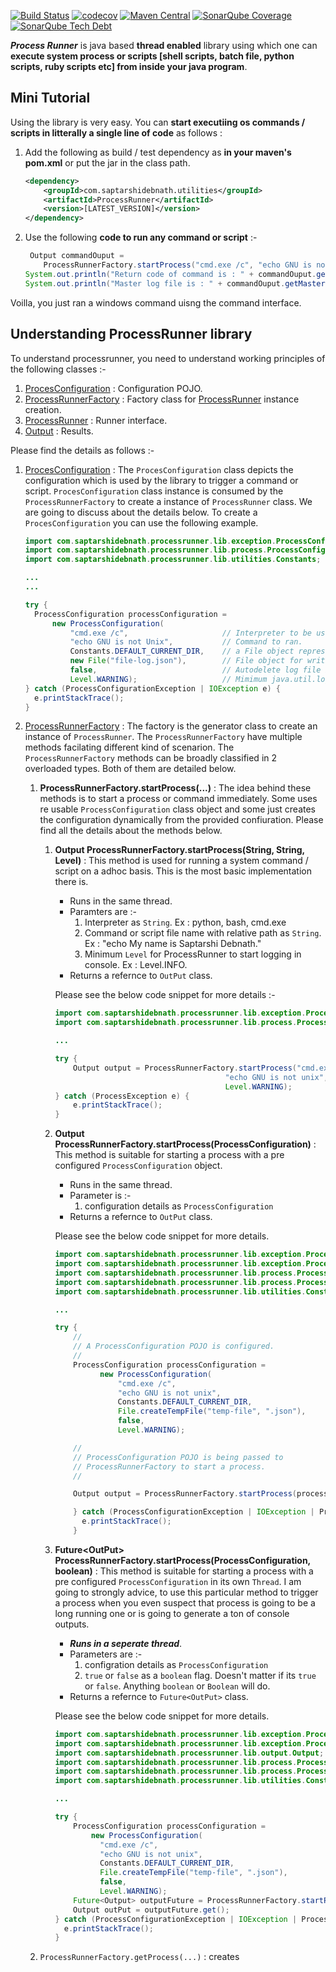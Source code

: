 
[![Build Status](https://travis-ci.org/saptarshidebnath/processrunner.svg?branch=master)](https://travis-ci.org/saptarshidebnath/processrunner) [![codecov](https://codecov.io/gh/saptarshidebnath/processrunner/branch/master/graph/badge.svg)](https://codecov.io/gh/saptarshidebnath/processrunner) [![Maven Central](https://maven-badges.herokuapp.com/maven-central/com.saptarshidebnath.utilities/ProcessRunner/badge.svg)](https://maven-badges.herokuapp.com/maven-central/com.saptarshidebnath.utilities/ProcessRunner) [![SonarQube Coverage](https://img.shields.io/sonar/http/sonar.qatools.ru/ru.yandex.qatools.allure:allure-core/coverage.svg)](https://sonarqube.com/dashboard?id=com.saptarshidebnath.utilities%3AProcessRunner) [![SonarQube Tech Debt](https://img.shields.io/sonar/http/sonar.qatools.ru/ru.yandex.qatools.allure:allure-core/tech_debt.svg)](https://sonarqube.com/dashboard?id=com.saptarshidebnath.utilities%3AProcessRunner)

***Process Runner*** is java based **thread enabled** library using which one can **execute system process or scripts [shell scripts, batch file, python scripts, ruby scripts etc] from inside your java program**.

## Mini Tutorial
Using the library is very easy. You can **start executiing os commands / scripts in litterally a single line of code** as follows :

1. Add the following as build / test dependency as **in your maven's pom.xml** or put the jar in the class path.

    ``` xml
    <dependency>
        <groupId>com.saptarshidebnath.utilities</groupId>
        <artifactId>ProcessRunner</artifactId>
        <version>[LATEST_VERSION]</version>
    </dependency>
    ```

2. Use the following **code to run any command or script** :-

    ``` java
     Output commandOuput =
        ProcessRunnerFactory.startProcess("cmd.exe /c", "echo GNU is not unix", Level.WARNING);
    System.out.println("Return code of command is : " + commandOuput.getReturnCode());
    System.out.println("Master log file is : " + commandOuput.getMasterLog().getAbsolutePath());
    ```

Voilla, you just ran a windows command uisng the command interface.

## Understanding ProcessRunner library
To understand processrunner, you need to understand working principles of the following classes :-
1. [ProcesConfiguration](https://github.com/saptarshidebnath/processrunner/blob/master/src/main/java/com/saptarshidebnath/processrunner/lib/process/ProcessConfiguration.java) : Configuration POJO.
1. [ProcessRunnerFactory](https://github.com/saptarshidebnath/processrunner/blob/master/src/main/java/com/saptarshidebnath/processrunner/lib/process/ProcessRunnerFactory.java) : Factory class for [ProcessRunner](https://github.com/saptarshidebnath/processrunner/blob/master/src/main/java/com/saptarshidebnath/processrunner/lib/process/ProcessRunner.java) instance creation.
1. [ProcessRunner](https://github.com/saptarshidebnath/processrunner/blob/master/src/main/java/com/saptarshidebnath/processrunner/lib/process/ProcessRunner.java) : Runner interface.
1. [Output](https://github.com/saptarshidebnath/processrunner/blob/master/src/main/java/com/saptarshidebnath/processrunner/lib/output/Output.java) : Results.

Please find the details as follows :-

1. [ProcesConfiguration](https://github.com/saptarshidebnath/processrunner/blob/master/src/main/java/com/saptarshidebnath/processrunner/lib/process/ProcessConfiguration.java) : The `ProcesConfiguration` class depicts the configuration which is used by the library to trigger a command or script.
`ProcesConfiguration` class instance is consumed by the `ProcessRunnerFactory` to create a instance of `ProcessRunner` class. We are going to discuss about the details below.
To create a `ProcesConfiguration` you can use the following example.
    
    ``` java
    import com.saptarshidebnath.processrunner.lib.exception.ProcessConfigurationException;
    import com.saptarshidebnath.processrunner.lib.process.ProcessConfiguration;
    import com.saptarshidebnath.processrunner.lib.utilities.Constants;

    ...
    ...

    try {
      ProcessConfiguration processConfiguration =
          new ProcessConfiguration(
              "cmd.exe /c",                     // Interpreter to be used.
              "echo GNU is not Unix",           // Command to ran.
              Constants.DEFAULT_CURRENT_DIR,    // a File object representing where current working dir the command / script is going to be executed. Constant class is availble from the lib package.
              new File("file-log.json"),        // File object for writing the Master Log file.
              false,                            // Autodelete log file indicator. True for auto delete of master log file on command execution end.
              Level.WARNING);                   // Mimimum java.util.logging.Level for printing infomration.
    } catch (ProcessConfigurationException | IOException e) {
      e.printStackTrace();
    }
    ```
1. [ProcessRunnerFactory](https://github.com/saptarshidebnath/processrunner/blob/master/src/main/java/comThe/saptarshidebnath/processrunner/lib/process/ProcessRunnerFactory.java) : The factory is the generator class to create an instance of `ProcessRunner`. The `ProcessRunnerFactory` have multiple methods facilating different kind of scenarion. The `ProcessRunnerFactory` methods can be broadly classified in 2 overloaded types. Both of them are detailed below.
    1. **ProcessRunnerFactory.startProcess(...)** : The idea behind these methods is to start a process or command immediately. Some uses re usable `ProcessConfiguration` class object and some just creates the configuration dynamically from the provided confiuration. Please find all the details about the methods below.
        1. **Output ProcessRunnerFactory.startProcess(String, String, Level)** : This method is used for running a system command / script on a adhoc basis. This is the most basic implementation there is. 
            * Runs in the same thread.
            * Paramters are :-
                1. Interpreter as `String`. Ex : python, bash, cmd.exe
                1. Command or script file name with relative path as `String`. Ex : "echo My name is Saptarshi Debnath."
                1. Minimum `Level` for ProcessRunner to start logging in console. Ex : Level.INFO.
            * Returns a refernce to `OutPut` class.
        
            Please see the below code snippet for more details :-

            ``` java
            import com.saptarshidebnath.processrunner.lib.exception.ProcessException;
            import com.saptarshidebnath.processrunner.lib.process.ProcessRunnerFactory;

            ...

            try {
                Output output = ProcessRunnerFactory.startProcess("cmd.exe /c", 
                                                  "echo GNU is not unix", 
                                                  Level.WARNING);
            } catch (ProcessException e) {
                e.printStackTrace();
            }

            ``` 
        1. **Output ProcessRunnerFactory.startProcess(ProcessConfiguration)** : This method is suitable for starting a process with a pre configured `ProcessConfiguration` object.
            * Runs in the same thread.
            * Parameter is :-
                1. configuration details as `ProcessConfiguration`
            * Returns a refernce to `OutPut` class.

            Please see the below code snippet for more details.

            ``` java
            import com.saptarshidebnath.processrunner.lib.exception.ProcessConfigurationException;
            import com.saptarshidebnath.processrunner.lib.exception.ProcessException;
            import com.saptarshidebnath.processrunner.lib.process.ProcessConfiguration;
            import com.saptarshidebnath.processrunner.lib.process.ProcessRunnerFactory;
            import com.saptarshidebnath.processrunner.lib.utilities.Constants;

            ...

            try {
                //
                // A ProcessConfiguration POJO is configured.
                //
                ProcessConfiguration processConfiguration =
                      new ProcessConfiguration(
                          "cmd.exe /c",
                          "echo GNU is not unix",
                          Constants.DEFAULT_CURRENT_DIR,
                          File.createTempFile("temp-file", ".json"),
                          false,
                          Level.WARNING);

                //
                // ProcessConfiguration POJO is being passed to 
                // ProcessRunnerFactory to start a process.
                //

                Output output = ProcessRunnerFactory.startProcess(processConfiguration);

                } catch (ProcessConfigurationException | IOException | ProcessException e) {
                  e.printStackTrace();
                }

            ```

        1. **Future\<OutPut\> ProcessRunnerFactory.startProcess(ProcessConfiguration, boolean)** : This method is suitable for starting a process with a pre configured `ProcessConfiguration` in its own `Thread`. I am going to strongly advice, to use this particular method to trigger a process when you even suspect that process is going to be a long running one or is going to generate a ton of console outputs.
            * ***Runs in a seperate thread***.
            * Parameters are :-
                1. configration details as `ProcessConfiguration`
                1. `true` or `false` as a `boolean` flag. Doesn't matter if its `true` or `false`. Anything `boolean` or `Boolean` will do.
            * Returns a refernce to `Future<OutPut>` class.


            Please see the below code snippet for more details.
            
            ``` java
            import com.saptarshidebnath.processrunner.lib.exception.ProcessConfigurationException;
            import com.saptarshidebnath.processrunner.lib.exception.ProcessException;
            import com.saptarshidebnath.processrunner.lib.output.Output;
            import com.saptarshidebnath.processrunner.lib.process.ProcessConfiguration;
            import com.saptarshidebnath.processrunner.lib.process.ProcessRunnerFactory;
            import com.saptarshidebnath.processrunner.lib.utilities.Constants;

            ...

            try {
                ProcessConfiguration processConfiguration =
                    new ProcessConfiguration(
                      "cmd.exe /c",
                      "echo GNU is not unix",
                      Constants.DEFAULT_CURRENT_DIR,
                      File.createTempFile("temp-file", ".json"),
                      false,
                      Level.WARNING);
                Future<Output> outputFuture = ProcessRunnerFactory.startProcess(processConfiguration,true);
                Output outPut = outputFuture.get();
            } catch (ProcessConfigurationException | IOException | ProcessException | InterruptedException | ExecutionExceptione) {
              e.printStackTrace();
            }
            ```

    1. `ProcessRunnerFactory.getProcess(...)` : creates 